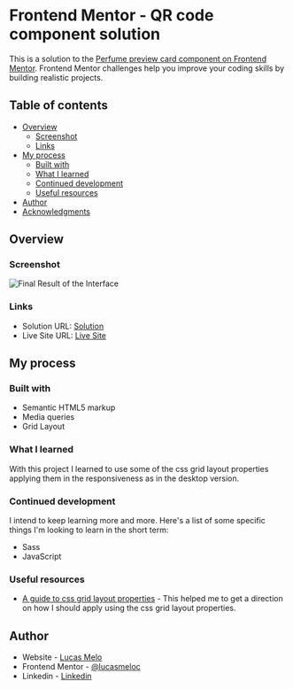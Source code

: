 # Frontend Mentor - QR code component solution

This is a solution to the [Perfume preview card component on Frontend Mentor](https://www.frontendmentor.io/challenges/product-preview-card-component-GO7UmttRfa). Frontend Mentor challenges help you improve your coding skills by building realistic projects.

## Table of contents

- [Overview](#overview)
  - [Screenshot](###screenshot)
  - [Links](#links)
- [My process](#my-process)
  - [Built with](#built-with)
  - [What I learned](#what-i-learned)
  - [Continued development](#continued-development)
  - [Useful resources](#useful-resources)
- [Author](#author)
- [Acknowledgments](#acknowledgments)

## Overview

### Screenshot

![Final Result of the Interface](./design/desktop-and-mobile.gif)

### Links

- Solution URL: [Solution](https://github.com/lucasmeloc/perfume-preview-card-component-main)
- Live Site URL: [Live Site](https://lucasmeloc.github.io/perfume-preview-card-component-main)

## My process

### Built with

- Semantic HTML5 markup
- Media queries
- Grid Layout

### What I learned

With this project I learned to use some of the css grid layout properties applying them in the responsiveness as in the desktop version.

### Continued development

I intend to keep learning more and more. Here's a list of some specific things I'm looking to learn in the short term:

- Sass
- JavaScript

### Useful resources

- [A guide to css grid layout properties](https://origamid.com/projetos/grid/) - This helped me to get a direction on how I should apply using the css grid layout properties.

## Author

- Website - [Lucas Melo](https://www.github.com/lucasmeloc)
- Frontend Mentor - [@lucasmeloc](https://www.frontendmentor.io/profile/lucasmeloc)
- Linkedin - [Linkedin](https://www.linkedin.com/in/lucasmeloc)
